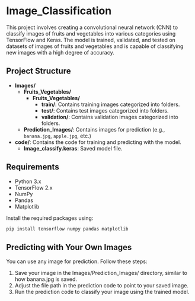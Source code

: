 # Image_Classification

This project involves creating a convolutional neural network (CNN) to classify images of fruits and vegetables into various categories using TensorFlow and Keras. The model is trained, validated, and tested on datasets of images of fruits and vegetables and is capable of classifying new images with a high degree of accuracy.

## Project Structure

- **Images/**
  - **Fruits_Vegetables/**
    - **Fruits_Vegetables/**
      - **train/**: Contains training images categorized into folders.
      - **test/**: Contains test images categorized into folders.
      - **validation/**: Contains validation images categorized into folders.
  - **Prediction_Images/**: Contains images for prediction (e.g., `banana.jpg`, `apple.jpg`, etc.)
- **code/**: Contains the code for training and predicting with the model.
  - **Image_classify.keras**: Saved model file.
## Requirements

- Python 3.x
- TensorFlow 2.x
- NumPy
- Pandas
- Matplotlib

Install the required packages using:

```bash
pip install tensorflow numpy pandas matplotlib
```

## Predicting with Your Own Images

You can use any image for prediction. Follow these steps:

1. Save your image in the Images/Prediction_Images/ directory, similar to how banana.jpg is saved.
2. Adjust the file path in the prediction code to point to your saved image.
3. Run the prediction code to classify your image using the trained model.

